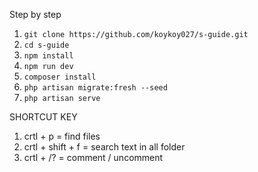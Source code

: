 <p>Step by step</p>
<ol>
    <li>
    <code>git clone https://github.com/koykoy027/s-guide.git</code>
    </li>
    <li>
    <code>cd s-guide</code>
    </li>
    <li>
    <code>npm install</code>
    </li>
    <li>
    <code>npm run dev</code>
    </li>
    <li>
    <code>composer install</code>
    </li>
    <li>
    <code>php artisan migrate:fresh --seed</code>
    </li>
    <li>
    <code>php artisan serve</code>
    </li>
</ol>

<p>SHORTCUT KEY</p>
<ol>
<li>
    crtl + p = find files
</li>
<li>
    crtl + shift + f = search text in all folder
</li>
<li>
    crtl + /? = comment / uncomment
</li>
</ol>
